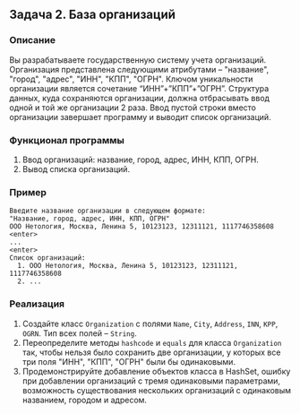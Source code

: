 ## Задача 2. База организаций

### Описание
Вы разрабатываете государственную систему учета организаций. Организация представлена следующими атрибутами – "название", "город", "адрес", "ИНН", "КПП", "ОГРН".
Ключом уникальности организации является сочетание “ИНН”+”КПП”+”ОГРН”. Структура данных, куда сохраняются организации, должна отбрасывать ввод одной и той же организации 2 раза.
Ввод пустой строки вместо организации завершает программу и выводит список организаций.

### Функционал программы
1. Ввод организаций: название, город, адрес, ИНН, КПП, ОГРН.
2. Вывод списка организаций.

### Пример
```
Введите название организации в следующем формате:
"Название, город, адрес, ИНН, КПП, ОГРН"
ООО Нетология, Москва, Ленина 5, 10123123, 12311121, 1117746358608 <enter>
...
<enter>
Список организаций:
  1. ООО Нетология, Москва, Ленина 5, 10123123, 12311121, 1117746358608
  2. ...
```

### Реализация
1. Создайте класс `Organization` с полями `Name`, `City`, `Address`, `INN`, `KPP`, `OGRN`. Тип всех полей – `String`.
2. Переопределите методы `hashcode` и `equals` для класса `Organization` так, чтобы нельзя было сохранить две организации, у которых все три поля "ИНН", "КПП", "ОГРН" были бы одинаковыми.
3. Продемонстрируйте добавление объектов класса в HashSet, ошибку при добавлении организаций с тремя одинаковыми параметрами, возможность существования нескольких организаций с одинаковым названием, городом и адресом.
